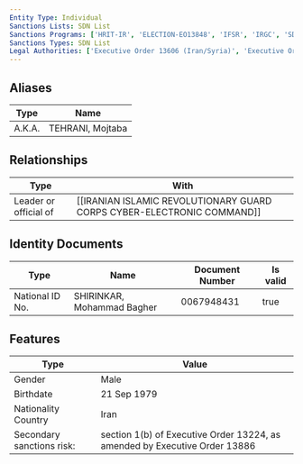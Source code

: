 ```yaml
---
Entity Type: Individual
Sanctions Lists: SDN List
Sanctions Programs: ['HRIT-IR', 'ELECTION-EO13848', 'IFSR', 'IRGC', 'SDGT']
Sanctions Types: SDN List
Legal Authorities: ['Executive Order 13606 (Iran/Syria)', 'Executive Order 13848 (Election)', 'Executive Order 13224 (Terrorism)']
---
```


## Aliases
| Type  | Name      | 
|-------|-----------|
| A.K.A. | TEHRANI, Mojtaba |

## Relationships
| Type  | With      | 
|-------|-----------|
| Leader or official of | [[IRANIAN ISLAMIC REVOLUTIONARY GUARD CORPS CYBER-ELECTRONIC COMMAND]] |

## Identity Documents
| Type  | Name      | Document Number | Is valid |
|-------|-----------|-----------------|----------|
| National ID No. | SHIRINKAR, Mohammad Bagher | 0067948431 | true |

## Features
| Type  | Value      |
|-------|------------|
| Gender | Male |
| Birthdate | 21 Sep 1979 |
| Nationality Country | Iran |
| Secondary sanctions risk: | section 1(b) of Executive Order 13224, as amended by Executive Order 13886 |
